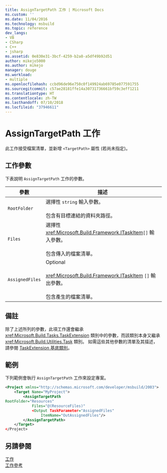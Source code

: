 ```yaml
---
title: AssignTargetPath 工作 | Microsoft Docs
ms.custom: ''
ms.date: 11/04/2016
ms.technology: msbuild
ms.topic: reference
dev_langs:
- VB
- CSharp
- C++
- jsharp
ms.assetid: 0e830e31-3bcf-4259-b2a8-a5df49b92d51
author: mikejo5000
ms.author: mikejo
manager: douge
ms.workload:
- multiple
ms.openlocfilehash: ccbd96de96e750c0f149924ab69785e077591755
ms.sourcegitcommit: c57ae28181ffe14a30731736661bf59c3eff1211
ms.translationtype: HT
ms.contentlocale: zh-TW
ms.lasthandoff: 07/10/2018
ms.locfileid: "37946611"
---
```

# <a name="assigntargetpath-task"></a>AssignTargetPath 工作
此工作接受檔案清單，並新增 `<TargetPath>` 屬性 (若尚未指定)。  
  
## <a name="task-parameters"></a>工作參數  
 下表說明 `AssignTargetPath` 工作的參數。  
  
|參數|描述|  
|---------------|-----------------|  
|`RootFolder`|選擇性 `string` 輸入參數。<br /><br /> 包含有目標連結的資料夾路徑。|  
|`Files`|選擇性 <xref:Microsoft.Build.Framework.ITaskItem>`[]` 輸入參數。<br /><br /> 包含傳入的檔案清單。|  
|`AssignedFiles`|Optional<br /><br /> <xref:Microsoft.Build.Framework.ITaskItem> `[]` 輸出參數。<br /><br /> 包含產生的檔案清單。|  
  
## <a name="remarks"></a>備註  
 除了上述所列的參數，此項工作還會繼承 <xref:Microsoft.Build.Tasks.TaskExtension> 類別中的參數，而該類別本身又繼承 <xref:Microsoft.Build.Utilities.Task> 類別。 如需這些其他參數的清單及其描述，請參閱 [TaskExtension 基底類別](../msbuild/taskextension-base-class.md)。  
  
## <a name="example"></a>範例  
 下列範例會執行 `AssignTargetPath` 工作來設定專案。  
  
```xml  
<Project xmlns="http://schemas.microsoft.com/developer/msbuild/2003">  
    <Target Name="MyProject">  
        <AssignTargetPath  
RootFolder="Resources"  
            Files="@(ResourceFiles)"  
            <Output TaskParameter="AssignedFiles"  
                ItemName="OutAssignedFiles"/>  
        </AssignTargetPath>  
    </Target>  
</Project>  
```  
  
## <a name="see-also"></a>另請參閱  
 [工作](../msbuild/msbuild-tasks.md)   
 [工作參考](../msbuild/msbuild-task-reference.md)